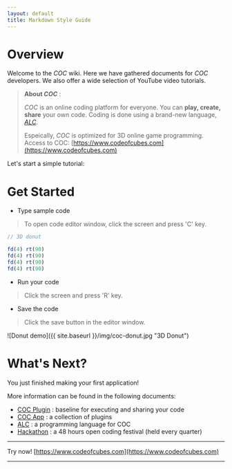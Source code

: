 ```yaml
---
layout: default
title: Markdown Style Guide
---
```


# Overview 
Welcome to the _COC_ wiki. Here we have gathered documents for _COC_ developers. We also offer a wide selection of YouTube video tutorials.

> **About _COC_** : 
> 
> _COC_ is an online coding platform for everyone.
> You can **play, create, share** your own code.
> Coding is done using a brand-new language, [_ALC_](p/alc-1.0-white-paper).
> 
> Espeically, _COC_ is optimized for 3D online game programming.
> Access to COC: [https://www.codeofcubes.com](https://www.codeofcubes.com)

Let's start a simple tutorial:

# Get Started

* Type sample code

> To open code editor window, click the screen and press 'C' key.

```javascript
// 3D donut

fd(4) rt(90)
fd(4) rt(90)
fd(4) rt(90)
fd(4) rt(90)
```

* Run your code

> Click the screen and press 'R' key.

* Save the code

> Click the save button in the editor window. 

![Donut demo]({{ site.baseurl }}/img/coc-donut.jpg "3D Donut")

# What's Next?

You just finished making your first application!

More information can be found in the following documents:

* [COC Plugin](p/coc-plugin) : baseline for executing and sharing your code
* [COC App](p/coc-app) : a collection of plugins
* [ALC](p/alc-1.0-white-paper) : a programming language for COC
* [Hackathon](p/hackathon) : a 48 hours open coding festival (held every quarter)

---

Try now! [https://www.codeofcubes.com](https://www.codeofcubes.com)

---
